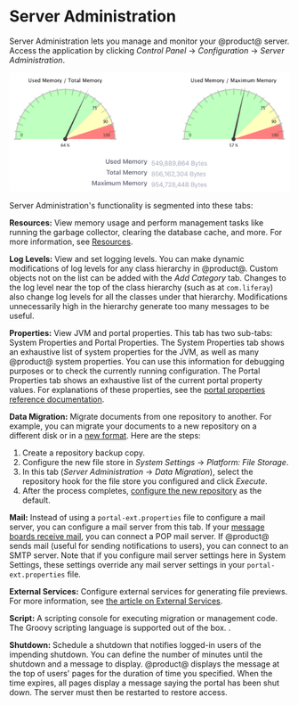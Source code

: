 # Server Administration [](id=server-administration)

Server Administration lets you manage and monitor your @product@ server. Access
the application by clicking *Control Panel* &rarr; *Configuration* &rarr;
*Server Administration*. 

![Figure 1: The Resources tab of Server Administration shows a graph of your server's memory usage.](../../../../images/server-admin-memory.png)

Server Administration's functionality is segmented into these tabs: 

**Resources:** View memory usage and perform management tasks like running 
the garbage collector, clearing the database cache, and more. For more 
information, see 
[Resources](/discover/portal/-/knowledge_base/7-1/server-administration-resources).

**Log Levels:** View and set logging levels. You can make dynamic 
modifications of log levels for any class hierarchy in @product@. Custom 
objects not on the list can be added with the *Add Category* tab. Changes to 
the log level near the top of the class hierarchy (such as at `com.liferay`) 
also change log levels for all the classes under that hierarchy. 
Modifications unnecessarily high in the hierarchy generate too many messages 
to be useful. 

**Properties:** View JVM and portal properties. This tab has two sub-tabs: 
System Properties and Portal Properties. The System Properties tab shows an 
exhaustive list of system properties for the JVM, as well as many @product@ 
system properties. You can use this information for debugging purposes or to 
check the currently running configuration. The Portal Properties tab shows 
an exhaustive list of the current portal property values. For explanations 
of these properties, see the 
[portal properties reference documentation](@platform-ref@/7.1-latest/propertiesdoc/portal.properties.html). 

**Data Migration:** Migrate documents from one repository to another. For 
example, you can migrate your documents to a new repository on a different 
disk or in a [new format](/discover/deployment/-/knowledge_base/7-1/document-repository-configuration). Here are the steps:

1.  Create a repository backup copy. 
2.  Configure the new file store in *System Settings* &rarr; *Platform: File 
    Storage*. 
3.  In this tab (*Server Administration* &rarr; *Data Migration*), select the 
    repository hook for the file store you configured and click *Execute*. 
4.  After the process completes, [configure the new
    repository](/discover/deployment/-/knowledge_base/7-1/document-repository-configuration)
    as the default. 

**Mail:** Instead of using a `portal-ext.properties` file to configure a 
mail server, you can configure a mail server from this tab. If your 
[message boards receive mail](/discover/portal/-/knowledge_base/7-1/user-subscriptions-and-mailing-lists), 
you can connect a POP mail server. If @product@ sends mail (useful for 
sending notifications to users), you can connect to an SMTP server. Note 
that if you configure mail server settings here in System Settings, these 
settings override any mail server settings in your `portal-ext.properties` 
file. 

**External Services:** Configure external services for generating file 
previews. For more information, see 
[the article on External Services](/discover/portal/-/knowledge_base/7-1/server-administration-external-services).

**Script:** A scripting console for executing migration or management code. 
The Groovy scripting language is supported out of the box. <!-- See the 
scripting article(/discover/portal/-/knowledge_base/7-1/using-liferays-script-engine)
for more information and examples on using the scripting console-->. 

**Shutdown:** Schedule a shutdown that notifies logged-in users of the
impending shutdown. You can define the number of minutes until the shutdown and
a message to display. @product@ displays the message at the top of users' pages
for the duration of time you specified. When the time expires, all pages
display a message saying the portal has been shut down. The server must then be
restarted to restore access. 
